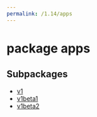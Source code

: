 ```yaml
---
permalink: /1.14/apps
---
```


# package apps



## Subpackages

* [v1](apps-v1.md)
* [v1beta1](apps-v1beta1.md)
* [v1beta2](apps-v1beta2.md)